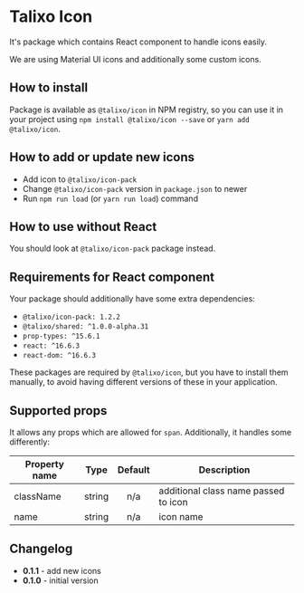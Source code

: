 # Talixo Icon

It's package which contains React component to handle icons easily.

We are using Material UI icons and additionally some custom icons.

## How to install

Package is available as `@talixo/icon` in NPM registry, so you can use it in your project
using `npm install @talixo/icon --save` or `yarn add @talixo/icon`.

## How to add or update new icons

- Add icon to `@talixo/icon-pack`
- Change `@talixo/icon-pack` version in `package.json` to newer
- Run `npm run load` (or `yarn run load`) command

## How to use without React

You should look at `@talixo/icon-pack` package instead.

## Requirements for React component

Your package should additionally have some extra dependencies:

- `@talixo/icon-pack: 1.2.2`
- `@talixo/shared: ^1.0.0-alpha.31`
- `prop-types: ^15.6.1`
- `react: ^16.6.3`
- `react-dom: ^16.6.3`

These packages are required by `@talixo/icon`, but you have to install them manually,
to avoid having different versions of these in your application.

## Supported props

It allows any props which are allowed for `span`. Additionally, it handles some differently:

Property name | Type      | Default | Description                    
--------------|-----------|:-------:|--------------------------------
className     | string    | n/a     | additional class name passed to icon
name          | string    | n/a     | icon name

## Changelog

- **0.1.1** - add new icons
- **0.1.0** - initial version
